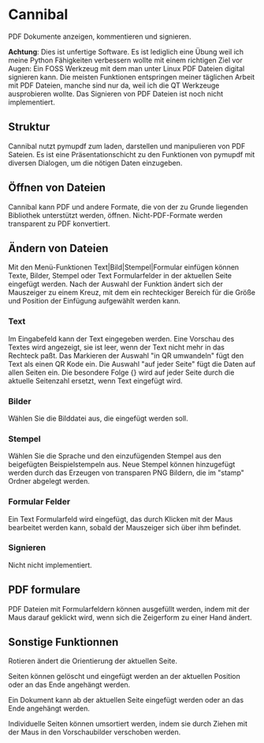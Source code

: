 ﻿
# Cannibal
PDF Dokumente anzeigen, kommentieren und signieren.

**Achtung**: Dies ist unfertige Software. Es ist lediglich eine Übung weil ich meine Python Fähigkeiten verbessern wollte mit einem richtigen Ziel vor Augen: Ein FOSS Werkzeug mit dem man unter Linux PDF Dateien digital signieren kann. Die meisten Funktionen entspringen meiner täglichen Arbeit mit PDF Dateien, manche sind nur da, weil ich die QT Werkzeuge ausprobieren wollte.
Das Signieren von PDF Dateien ist noch nicht implementiert.

## Struktur

Cannibal nutzt pymupdf zum laden, darstellen und manipulieren von PDF Sateien. Es ist eine Präsentationschicht zu den Funktionen von pymupdf mit diversen Dialogen, um die nötigen Daten einzugeben.


## Öffnen von Dateien
Cannibal kann PDF und andere Formate, die von der zu Grunde liegenden Bibliothek unterstützt werden, öffnen. Nicht-PDF-Formate werden transparent zu PDF konvertiert.

## Ändern von Dateien
Mit den Menü-Funktionen Text|Bild|Stempel|Formular einfügen können Texte, Bilder, Stempel oder Text Formularfelder in der aktuellen Seite eingefügt werden. Nach der Auswahl der Funktion ändert sich der Mauszeiger zu einem Kreuz, mit dem ein rechteckiger Bereich für die Größe und Position der Einfügung aufgewählt werden kann.

### Text
Im Eingabefeld kann der Text eingegeben werden. Eine Vorschau des Textes wird angezeigt, sie ist leer, wenn der Text nicht mehr in das Rechteck paßt. Das Markieren der Auswahl "in QR umwandeln" fügt den Text als einen QR Kode ein. Die Auswahl "auf jeder Seite" fügt die Daten auf allen Seiten ein. Die besondere Folge {} wird auf jeder Seite durch die aktuelle Seitenzahl ersetzt, wenn Text eingefügt wird.

### Bilder
Wählen Sie die Bilddatei aus, die eingefügt werden soll.

### Stempel
Wählen Sie die Sprache und den einzufügenden Stempel aus den beigefügten Beispielstempeln aus. Neue Stempel können hinzugefügt werden durch das Erzeugen von transparen PNG Bildern, die im "stamp" Ordner abgelegt werden.

### Formular Felder
Ein Text Formularfeld wird eingefügt, das durch Klicken mit der Maus bearbeitet werden kann, sobald der Mauszeiger sich über ihm befindet.

### Signieren
Nicht nicht implementiert.

## PDF formulare
PDF Dateien mit Formularfeldern können ausgefüllt werden, indem mit der Maus darauf geklickt wird, wenn sich die Zeigerform zu einer Hand ändert.

## Sonstige Funktionnen
Rotieren ändert die Orientierung der aktuellen Seite.

Seiten können gelöscht und eingefügt werden an der aktuellen Position oder an das Ende angehängt werden.

Ein Dokument kann ab der aktuellen Seite eingefügt werden oder an das Ende angehängt werden.

Individuelle Seiten können umsortiert werden, indem sie durch Ziehen mit der Maus in den Vorschaubilder verschoben werden.

